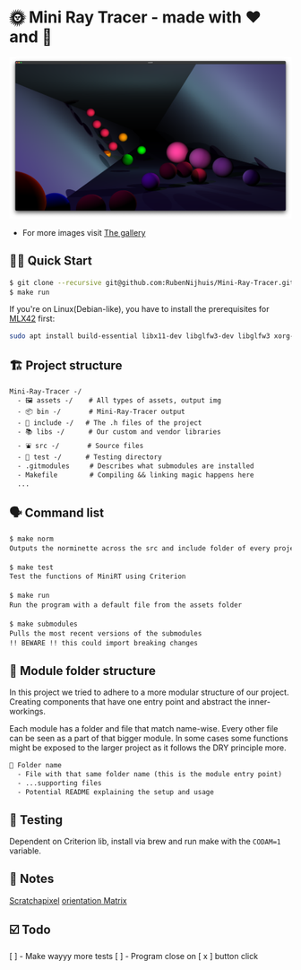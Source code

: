 # 🌞 Mini Ray Tracer - made with ❤️ and 🧠

<img src="assets/halllway.png">

- For more images visit [The gallery](https://rubennijhuis.com/projects/minirt)

## 🏃‍♀️ Quick Start 
```sh
$ git clone --recursive git@github.com:RubenNijhuis/Mini-Ray-Tracer.git
$ make run
```

If you're on Linux(Debian-like), you have to install the prerequisites for [MLX42](https://github.com/codam-coding-college/MLX42/) first:
```sh
sudo apt install build-essential libx11-dev libglfw3-dev libglfw3 xorg-dev
```

## 🏗 Project structure
```
Mini-Ray-Tracer -/
  - 🖼 assets -/    # All types of assets, output img
  - 📦 bin -/       # Mini-Ray-Tracer output
  - 👀 include -/   # The .h files of the project
  - 📚 libs -/      # Our custom and vendor libraries
  - ⛲️ src -/       # Source files
  - 🧪 test -/      # Testing directory
  - .gitmodules     # Describes what submodules are installed
  - Makefile        # Compiling && linking magic happens here
  ...
```

## 🗣 Command list
```sh
$ make norm
Outputs the norminette across the src and include folder of every project

$ make test
Test the functions of MiniRT using Criterion

$ make run
Run the program with a default file from the assets folder

$ make submodules
Pulls the most recent versions of the submodules 
!! BEWARE !! this could import breaking changes
```

## 🎪 Module folder structure

In this project we tried to adhere to a more modular structure of our project. Creating components that have one entry point and abstract the inner-workings.

Each module has a folder and file that match name-wise. Every other file can be seen as a part of that bigger module. In some cases some functions might be exposed to the larger project as it follows the DRY principle more.

```
📁 Folder name
  - File with that same folder name (this is the module entry point)
  - ...supporting files
  - Potential README explaining the setup and usage
```

## 🧪 Testing
Dependent on Criterion lib, install via brew and run make with the `CODAM=1` variable.

## 📝 Notes
[Scratchapixel](https://www.scratchapixel.com/)
[orientation Matrix](https://en.wikipedia.org/wiki/orientation_matrix)

## ☑️ Todo
[ ] - Make wayyy more tests
[ ] - Program close on [ x ] button click  

